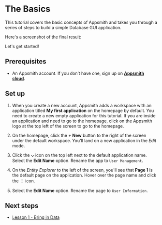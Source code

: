 # The Basics

This tutorial covers the basic concepts of Appsmith and takes you through a series of steps to build a simple Database GUI application.

Here's a screenshot of the final result:

<ZoomImage src="/img/beginner-tutorial-output.png" alt="Simple Database GUI" caption="Simple Database GUI" />

Let's get started!

## Prerequisites

- An Appsmith account. If you don’t have one, sign up on [**Appsmith cloud**](https://app.appsmith.com/).

## Set up

1. When you create a new account, Appsmith adds a workspace with an application titled **My first application** on the homepage by default. You need to create a new empty application for this tutorial. If you are inside an application and need to go to the homepage, click on the Appsmith logo at the top left of the screen to go to the homepage.

2. On the homepage, click the **+ New** button to the right of the screen under the default workspace. You'll land on a new application in the _Edit_ mode.

<ZoomImage src="/img/create-new-app.png" alt="Create new application" caption="Create new application" />

3. Click the **⌵** icon on the top left next to the default application name. Select the **Edit Name** option. Rename the app to `User Management`.

4. On the _Entity Explorer_ to the left of the screen, you'll see that **Page 1** is the default page on the application. Hover over the page name and click the **︙** icon.

5. Select the **Edit Name** option. Rename the page to `User Information`.

<ZoomImage src="/img/edit-page-name.png" alt="Edit page name" caption="Edit page name" />

## Next steps

- [Lesson 1 - Bring in Data](/getting-started/tutorials/the-basics/connect-query-display-data)
